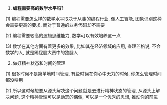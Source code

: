 1. **编程需要高的数学水平吗?**

(1) 编程需要怎么样的数学水平取决于从事的编程行业, 像人工智能, 图象识别这种会需要更高的要求, 而对于普通的业务代码却不需要

(2) 编程需要较高的逻辑思维能力, 数学可以有效培养这一点

(3) 数学在其他方面有着更多的效果, 比如其在经济领域的应用, 查理芒格说, 不会数学的人, 就是踢屁股大赛中的独腿人



2. 做好精神状态和时间的管理

(1) 很多时候不是简单地时间管理, 有些时候在你心中无力的时候, 你怎么管理时间都没啥用

(2) 所以这时候想要从源头解决这个问题就是去进行精神状态的管理, 从源头上解决问题, 这个精神管理可以是励志的偶像, 可以是一个优秀的思想, 推动你的前进